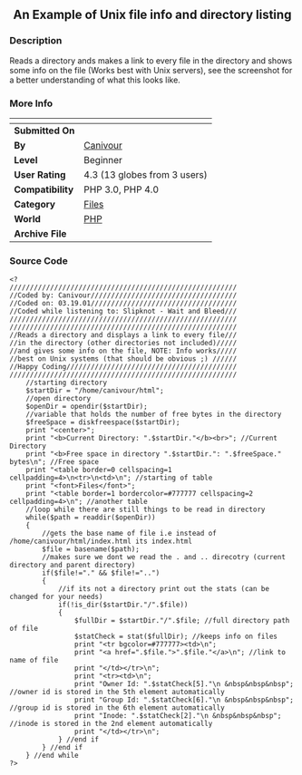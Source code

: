 ﻿<div align="center">

## An Example of Unix file info and directory listing


</div>

### Description

Reads a directory ands makes a link to every file in the directory and shows some info on the file (Works best with Unix servers), see the screenshot for a better understanding of what this looks like.
 
### More Info
 


<span>             |<span>
---                |---
**Submitted On**   |
**By**             |[Canivour](https://github.com/Planet-Source-Code/PSCIndex/blob/master/ByAuthor/canivour.md)
**Level**          |Beginner
**User Rating**    |4.3 (13 globes from 3 users)
**Compatibility**  |PHP 3\.0, PHP 4\.0
**Category**       |[Files](https://github.com/Planet-Source-Code/PSCIndex/blob/master/ByCategory/files__8-2.md)
**World**          |[PHP](https://github.com/Planet-Source-Code/PSCIndex/blob/master/ByWorld/php.md)
**Archive File**   |[](https://github.com/Planet-Source-Code/canivour-an-example-of-unix-file-info-and-directory-listing__8-295/archive/master.zip)





### Source Code

```
<?
////////////////////////////////////////////////////////
//Coded by: Canivour////////////////////////////////////
//Coded on: 03.19.01////////////////////////////////////
//Coded while listening to: Slipknot - Wait and Bleed///
////////////////////////////////////////////////////////
////////////////////////////////////////////////////////
//Reads a directory and displays a link to every file///
//in the directory (other directories not included)/////
//and gives some info on the file, NOTE: Info works/////
//best on Unix systems (that should be obvious ;) //////
//Happy Coding//////////////////////////////////////////
////////////////////////////////////////////////////////
	//starting directory
	$startDir = "/home/canivour/html";
	//open directory
	$openDir = opendir($startDir);
	//variable that holds the number of free bytes in the directory
	$freeSpace = diskfreespace($startDir);
	print "<center>";
	print "<b>Current Directory: ".$startDir."</b><br>"; //Current Directory
	print "<b>Free space in directory ".$startDir.": ".$freeSpace." bytes\n"; //Free space
	print "<table border=0 cellspacing=1 cellpadding=4>\n<tr>\n<td>\n"; //starting of table
	print "<font>Files</font>";
	print "<table border=1 bordercolor=#777777 cellspacing=2 cellpadding=4>\n"; //another table
	//loop while there are still things to be read in directory
	while($path = readdir($openDir))
	{
		//gets the base name of file i.e instead of /home/canivour/html/index.html its index.html
		$file = basename($path);
		//makes sure we dont we read the . and .. direcotry (current directory and parent directory)
		if($file!="." && $file!="..")
		{
			//if its not a directory print out the stats (can be changed for your needs)
			if(!is_dir($startDir."/".$file))
			{
				$fullDir = $startDir."/".$file; //full directory path of file
				$statCheck = stat($fullDir); //keeps info on files
				print "<tr bgcolor=#777777><td>\n";
				print "<a href=".$file.">".$file."</a>\n"; //link to name of file
				print "</td></tr>\n";
				print "<tr><td>\n";
				print "Owner Id: ".$statCheck[5]."\n &nbsp&nbsp&nbsp"; //owner id is stored in the 5th element automatically
				print "Group Id: ".$statCheck[6]."\n &nbsp&nbsp&nbsp"; //group id is stored in the 6th element automatically
				print "Inode: ".$statCheck[2]."\n &nbsp&nbsp&nbsp"; //inode is stored in the 2nd element automatically
				print "</td></tr>\n";
			} //end if
		} //end if
	} //end while
?>
```

